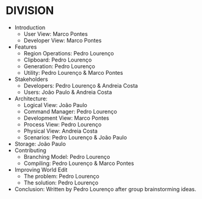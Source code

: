 # DIVISION

* Introduction
  * User View: Marco Pontes
  * Developer View: Marco Pontes
* Features
  * Region Operations: Pedro Lourenço
  * Clipboard: Pedro Lourenço
  * Generation: Pedro Lourenço
  * Utility: Pedro Lourenço & Marco Pontes
* Stakeholders
  * Developers: Pedro Lourenço & Andreia Costa
  * Users: João Paulo & Andreia Costa
* Architecture:
  * Logical View: João Paulo
  * Command Manager: Pedro Lourenço
  * Development View: Marco Pontes
  * Process View: Pedro Lourenço  
  * Physical View: Andreia Costa
  * Scenarios: Pedro Lourenço & João Paulo
* Storage: João Paulo
* Contributing
  * Branching Model: Pedro Lourenço
  * Compiling: Pedro Lourenço & Marco Pontes
* Improving World Edit
  * The problem: Pedro Lourenço
  * The solution: Pedro Lourenço
* Conclusion: Written by Pedro Lourenço after group brainstorming ideas.
